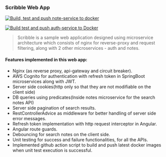 ### Scribble Web App

[![Build, test and push note-service to docker](https://github.com/lakshyajit165/scribble/actions/workflows/main.yml/badge.svg?branch=master)](https://github.com/lakshyajit165/scribble/actions/workflows/main.yml)

[![Build test and push auth-service to Docker](https://github.com/lakshyajit165/scribble/actions/workflows/auth-service.yml/badge.svg)](https://github.com/lakshyajit165/scribble/actions/workflows/auth-service.yml)

> Scribble is a sample web application designed using microservice architecture which consists of nginx for reverse-proxy and request filtering, along with 2 other microservices - auth and notes.

#### Features implemented in this web app:

-   Nginx (as reverse proxy, api-gateway and circuit breaker).
-   AWS Cognito for authentication with refresh token in SpringBoot microservices along with JWT.
-   Server side cookies(http only so that they are not modifiable on the client side)
-   DB queries using predicates(Inside notes microservice for the search notes API)
-   Server side pagination of search results.
-   RestControllerAdvice as middleware for better handling of server side error messages.
-   Refresh token implementation with http request interceptor in Angular.
-   Angular route guards.
-   Debouncing for search notes on the client side.
-   Unit testing for success and failure functionalities, for all the APIs.
-   Implemented github action script to build and push latest docker images when unit test execution is successful.
